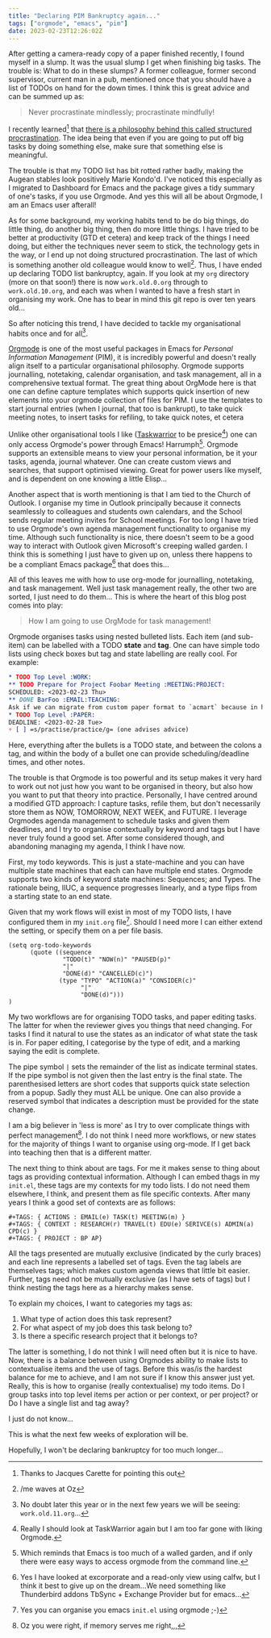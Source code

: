 ```yaml
---
title: "Declaring PIM Bankruptcy again..."
tags: ["orgmode", "emacs", "pim"]
date: 2023-02-23T12:26:02Z
---
```


After getting a camera-ready copy of a paper finished recently, I found myself in a slump.
It was the usual slump I get when finishing big tasks.
The trouble is: What to do in these slumps?
A former colleague, former second supervisor, current man in a pub, mentioned once that you should have a list of TODOs on hand for the down times.
I think this is great advice and can be summed up as:

> Never procrastinate mindlessly; procrastinate mindfully!

I recently learned[^1] that [there is a philosophy behind this called structured procrastination](https://www.theguardian.com/lifeandstyle/2012/sep/07/change-your-life-procrastination-burkeman).
The idea being that even if you are going to put off big tasks by doing something else, make sure that something else is meaningful.

The trouble is that my TODO list has bit rotted rather badly, making the Augean stables look positively Marie Kondo'd.
I've noticed this especially as I migrated to Dashboard for Emacs and the package gives a tidy summary of one's tasks, if you use Orgmode.
And yes this will all be about Orgmode, I am an Emacs user afterall!

As for some background, my working habits tend to be do big things, do little thing, do another big thing, then do more little things.
I have tried to be better at productivity (GTD et cetera) and keep track of the things I need doing, but either the techniques never seem to stick, the technology gets in the way, or I end up not doing structured procrastination.
The last of which is something another old colleague would know to well[^2].
Thus, I have ended up declaring TODO list bankruptcy, again.
If you look at my `org` directory (more on that soon!) there is now `work.old.0.org` through to `work.old.10.org`, and each was when I wanted to have a fresh start in organising my work.
One has to bear in mind this git repo is over ten years old...

So after noticing this trend, I have decided to tackle my organisational habits once and for all[^3].

[Orgmode](https://orgmode.org/) is one of the most useful packages in Emacs for _Personal Information Management_ (PIM), it is incredibly powerful and doesn't really align itself to a particular organisational philosophy.
Orgmode supports journalling, notetaking, calendar organisation, and task management, all in a comprehensive textual format.
The great thing about OrgMode here is that one can define capture templates which supports quick insertion of new elements into your orgmode collection of files for PIM.
I use the templates to start journal entries (when I journal, that too is bankrupt), to take quick meeting notes, to insert tasks for refiling, to take quick notes, et cetera

Unlike other organisational tools I like ([Taskwarrior](https://taskwarrior.org) to be presice[^6]) one can only access Orgmode's power through Emacs!
Harrumph[^4].
Orgmode supports an extensible means to view your personal information, be it your tasks, agenda, journal whatever.
One can create custom views and searches, that support optimised viewing.
Great for power users like myself, and is dependent on one knowing a little Elisp...

Another aspect that is worth mentioning is that I am tied to the Church of Outlook.
I organise my time in Outlook principally because it connects seamlessly to colleagues and students own calendars, and the School sends regular meeting invites for School meetings.
For too long I have tried to use Orgmode's own agenda management functionality to organise my time.
Although such functionality is nice, there doesn't seem to be a good way to interact with Outlook given Microsoft's creeping walled garden.
I think this is something I just have to given up on, unless there happens to be a compliant Emacs package[^5] that does this...

All of this leaves me with how to use org-mode for journalling, notetaking, and task management.
Well just task management really, the other two are sorted, I just need to do them...
This is where the heart of this blog post comes into play:

> How I am going to use OrgMode for task management!

Orgmode organises tasks using nested bulleted lists.
Each item (and sub-item) can be labelled with a TODO __state__ and __tag__.
One can have simple todo lists using check boxes but tag and state labelling are really cool.
For example:

```orgmode
* TODO Top Level :WORK:
** TODO Prepare for Project Foobar Meeting :MEETING:PROJECT:
SCHEDULED: <2023-02-23 Thu>
** DONE BarFoo :EMAIL:TEACHING:
Ask if we can migrate from custom paper format to `acmart` because in house one has bitrotted.
* TODO Top Level :PAPER:
DEADLINE: <2023-02-28 Tue>
+ [ ] =s/practise/practice/g= (one advises advice)
```

Here, everything after the bullets is a TODO state, and between the colons a tag, and within the body of a bullet one can provide scheduling/deadline times, and other notes.

The trouble is that Orgmode is too powerful and its setup makes it very hard to work out not just how you want to be organised in theory, but also how you want to put that theory into practice.
Personally, I have centred around a modified GTD approach: I capture tasks, refile them, but don't necessarily store them as NOW, TOMORROW, NEXT WEEK, and FUTURE.
I leverage Orgmodes agenda management to schedule tasks and given them deadlines, and I try to organise contextually by keyword and tags but I have never truly found a good set.
After some considered though, and abandoning managing my agenda, I think I have now.

First, my todo keywords.
This is just a state-machine and you can have multiple state machines that each can have multiple end states.
Orgmode supports two kinds of keyword state machines: Sequences; and Types.
The rationale being, IIUC, a sequence progresses linearly, and a type flips from a starting state to an end state.

Given that my work flows will exist in most of my TODO lists, I have configured them in my `init.org` file[^7].
Should I need more I can either extend the setting, or specify them on a per file basis.

```elisp
(setq org-todo-keywords
      (quote ((sequence
               "TODO(t)" "NOW(n)" "PAUSED(p)"
               "|"
               "DONE(d)" "CANCELLED(c)")
              (type "TYPO" "ACTION(a)" "CONSIDER(c)"
                    "|"
                    "DONE(d)")))
)
```

My two workflows are for organising TODO tasks, and paper editing tasks.
The latter for when the reviewer gives you things that need changing.
For tasks I find it natural to use the states as an indicator of what state the task is in.
For paper editing, I categorise by the type of edit, and a marking saying the edit is complete.

The pipe symbol `|` sets the remainder of the list as indicate terminal states.
If the pipe symbol is not given then the last entry is the final state.
The parenthesised letters are short codes that supports quick state selection from a popup.
Sadly they must ALL be unique.
One can also provide a reserved symbol that indicates a description must be provided for the state change.

I am a big believer in 'less is more' as I try to over complicate things with perfect management[^8].
I do not think I need more workflows, or new states for the majority of things I want to organise using org-mode.
If I get back into teaching then that is a different matter.

The next thing to think about are tags.
For me it makes sense to thing about tags as providing contextual information.
Although I can embed thags in my `init.el`, these tags are my contexts for my todo lists.
I do not need them elsewhere, I think, and present them as file specific contexts.
After many years I think a good set of contexts are as follows:

```
#+TAGS: { ACTIONS : EMAIL(e) TASK(t) MEETING(m) }
#+TAGS: { CONTEXT : RESEARCH(r) TRAVEL(t) EDU(e) SERIVCE(s) ADMIN(a) CPD(c) }
#+TAGS: { PROJECT : BP AP}
```

All the tags presented are mutually exclusive (indicated by the curly braces) and each line represents a labelled set of tags.
Even the tag labels are themselves tags; which makes custom agenda views that little bit easier.
Further, tags need not be mutually exclusive (as I have sets of tags) but I think nesting the tags here as a hierarchy makes sense.

To explain my choices, I want to categories my tags as:

1. What type of action does this task represent?
2. For what aspect of my job does this task belong to?
3. Is there a specific research project that it belongs to?

The latter is something, I do not think I will need often but it is nice to have.
Now, there is a balance between using Orgmodes ability to make lists to contextualise items and the use of tags.
Before this was/is the hardest balance for me to achieve, and I am not sure if I know this answer just yet.
Really, this is how to organise (really contextualise) my todo items.
Do I group tasks into top level items per action or per context, or per project?
or
Do I have a single list and tag away?

I just do not know...

This is what the next few weeks of exploration will be.

Hopefully, I won't be declaring bankruptcy for too much longer...


[^1]: Thanks to Jacques Carette for pointing this out

[^2]: /me waves at Oz

[^3]: No doubt later this year or in the next few years we will be seeing: `work.old.11.org`...

[^4]: Which reminds that Emacs is too much of a walled garden, and if only there were easy ways to access orgmode from the command line.

[^5]: Yes I have looked at excorporate and a read-only view using calfw, but I think it best to give up on the dream...We need something like Thunderbird addons TbSync + Exchange Provider but for emacs...

[^6]: Really I should look at TaskWarrior again but I am too far gone with liking Orgmode.

[^7]: Yes you can organise you emacs `init.el` using orgmode ;-)

[^8]: Oz you were right, if memory serves me right,,,
